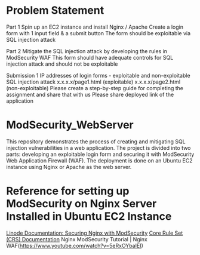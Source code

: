 # Problem Statement
Part 1
Spin up an EC2 instance and install Nginx / Apache
Create a login form with 1 input field & a submit button
The form should be exploitable via SQL injection attack

Part 2
Mitigate the SQL injection attack by developing the rules in ModSecurity WAF
This form should have adequate controls for SQL injection attack and should not be exploitable

Submission
1 IP addresses of login forms - exploitable and non-exploitable SQL injection attack
x.x.x.x/page1.html (exploitable)
x.x.x.x/page2.html (non-exploitable)
Please create a step-by-step guide for completing the assignment and share that with us
Please share deployed link of the application


# ModSecurity_WebServer
This repository demonstrates the process of creating and mitigating SQL injection vulnerabilities in a web application. The project is divided into two parts: developing an exploitable login form and securing it with ModSecurity Web Application Firewall (WAF). The deployment is done on an Ubuntu EC2 instance using Nginx or Apache as the web server.

# Reference for setting up ModSecurity on Nginx Server Installed in Ubuntu EC2 Instance
[Linode Documentation: Securing Nginx with ModSecurity](https://www.linode.com/docs/guides/securing-nginx-with-modsecurity/)
[Core Rule Set (CRS) Documentation](https://github.com/coreruleset/coreruleset)
Nginx ModSecurity Tutorial | Nginx WAF(https://www.youtube.com/watch?v=5eRxOYbaIEI)


